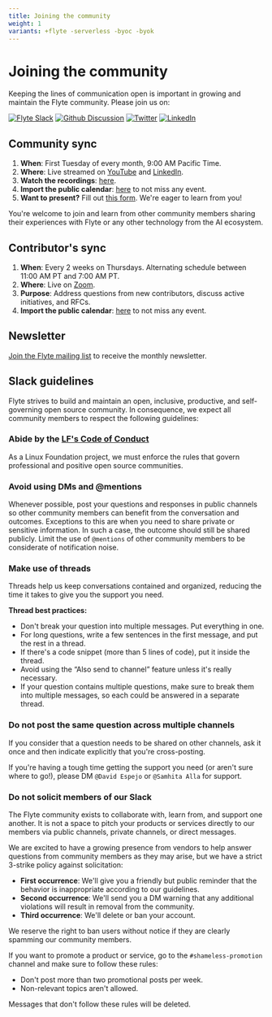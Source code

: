 ```yaml
---
title: Joining the community
weight: 1
variants: +flyte -serverless -byoc -byok
---
```


# Joining the community

Keeping the lines of communication open is important in growing and maintain the Flyte community.
Please join us on:

[![Flyte Slack](https://img.shields.io/badge/Slack-Chat-pink?style=for-the-badge)](https://slack.flyte.org)
[![Github Discussion](https://img.shields.io/badge/Github-Discussion-green?style=for-the-badge)](https://github.com/flyteorg/flyte/discussions)
[![Twitter](https://img.shields.io/badge/Twitter-Social-blue?style=for-the-badge)](https://twitter.com/flyteorg)
[![LinkedIn](https://img.shields.io/badge/LinkedIn-Social-lightblue?style=for-the-badge)](https://www.linkedin.com/groups/13962256)


## Community sync

1. **When**: First Tuesday of every month, 9:00 AM Pacific Time.
2. **Where**: Live streamed on [YouTube](https://www.youtube.com/@flyteorg/streams) and [LinkedIn](https://www.linkedin.com/company/union-ai/events/).
3. **Watch the recordings**: [here](https://www.youtube.com/live/d81Jd4rfmzw?feature=shared).
4. **Import the public calendar**: [here](https://lists.lfaidata.foundation/g/flyte-announce/ics/12031983/2145304139/feed.ics) to not miss any event.
5. **Want to present?** Fill out [this form](https://tally.so/r/wgN8LM). We're eager to learn from you!

You're welcome to join and learn from other community members sharing their experiences with Flyte or any other technology from the AI ecosystem.


## Contributor's sync

1. **When**: Every 2 weeks on Thursdays. Alternating schedule between 11:00 AM PT and 7:00 AM PT.
2. **Where**: Live on [Zoom](https://zoom-lfx.platform.linuxfoundation.org/meeting/92309721545?password=c93d76a7-801a-47c6-9916-08e38e5a5c1f).
3. **Purpose**: Address questions from new contributors, discuss active initiatives, and RFCs.
4. **Import the public calendar**: [here](https://lists.lfaidata.foundation/g/flyte-announce/ics/12031983/2145304139/feed.ics) to not miss any event.


## Newsletter

[Join the Flyte mailing list](https://lists.lfaidata.foundation/g/flyte-announce/join) to receive the monthly newsletter.


## Slack guidelines

Flyte strives to build and maintain an open, inclusive, productive, and self-governing open source community.
In consequence, we expect all community members to respect the following guidelines:


### Abide by the [LF's Code of Conduct](https://lfprojects.org/policies/code-of-conduct/)

As a Linux Foundation project, we must enforce the rules that govern professional and positive open source communities.


### Avoid using DMs and @mentions

Whenever possible, post your questions and responses in public channels so other community members can benefit from the conversation and outcomes.
Exceptions to this are when you need to share private or sensitive information.
In such a case, the outcome should still be shared publicly.
Limit the use of `@mentions` of other community members to be considerate of notification noise.


### Make use of threads

Threads help us keep conversations contained and organized, reducing the time it takes to give you the support you need.

**Thread best practices:**

* Don't break your question into multiple messages. Put everything in one.
* For long questions, write a few sentences in the first message, and put the rest in a thread.
* If there's a code snippet (more than 5 lines of code), put it inside the thread.
* Avoid using the “Also send to channel” feature unless it's really necessary.
* If your question contains multiple questions, make sure to break them into multiple messages, so each could be answered in a separate thread.


### Do not post the same question across multiple channels

If you consider that a question needs to be shared on other channels, ask it once and then indicate explicitly that you're cross-posting.

If you're having a tough time getting the support you need (or aren't sure where to go!), please DM `@David Espejo` or `@Samhita Alla` for support.


### Do not solicit members of our Slack

The Flyte community exists to collaborate with, learn from, and support one another.
It is not a space to pitch your products or services directly to our members via public channels, private channels, or direct messages.

We are excited to have a growing presence from vendors to help answer questions from community members as they may arise, but we have a strict 3-strike policy against solicitation:

* **First occurrence**: We'll give you a friendly but public reminder that the behavior is inappropriate according to our guidelines.
* **Second occurrence**: We'll send you a DM warning that any additional violations will result in removal from the community.
* **Third occurrence**: We'll delete or ban your account.

We reserve the right to ban users without notice if they are clearly spamming our community members.

If you want to promote a product or service, go to the `#shameless-promotion` channel and make sure to follow these rules:

- Don't post more than two promotional posts per week.
- Non-relevant topics aren't allowed.

Messages that don't follow these rules will be deleted.

